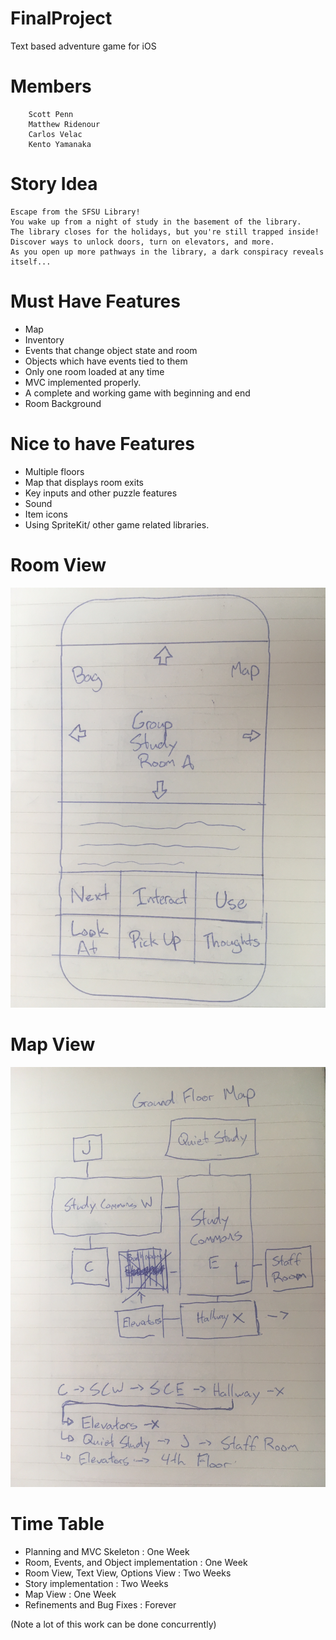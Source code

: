 # FinalProject
Text based adventure game for iOS

# Members
        Scott Penn
        Matthew Ridenour
        Carlos Velac
        Kento Yamanaka

# Story Idea

    Escape from the SFSU Library!
    You wake up from a night of study in the basement of the library. 
    The library closes for the holidays, but you're still trapped inside!  
    Discover ways to unlock doors, turn on elevators, and more. 
    As you open up more pathways in the library, a dark conspiracy reveals itself...

# Must Have Features

- Map
- Inventory
- Events that change object state and room
- Objects which have events tied to them
- Only one room loaded at any time
- MVC implemented properly.
- A complete and working game with beginning and end
- Room Background

# Nice to have Features

- Multiple floors
- Map that displays room exits
- Key inputs and other puzzle features
- Sound
- Item icons
- Using SpriteKit/ other game related libraries.

# Room View

![Room View](https://github.com/CSC690TextAdventure/FinalProject/blob/master/Documentation/IMG_0116%202.JPG)

# Map View

![Map idea](https://github.com/CSC690TextAdventure/FinalProject/blob/master/Documentation/IMG_0118.JPG)

# Time Table

- Planning and MVC Skeleton : One Week
- Room, Events, and Object implementation : One Week
- Room View, Text View, Options View : Two Weeks
- Story implementation : Two Weeks
- Map View : One Week
- Refinements and Bug Fixes : Forever

(Note a lot of this work can be done concurrently)
